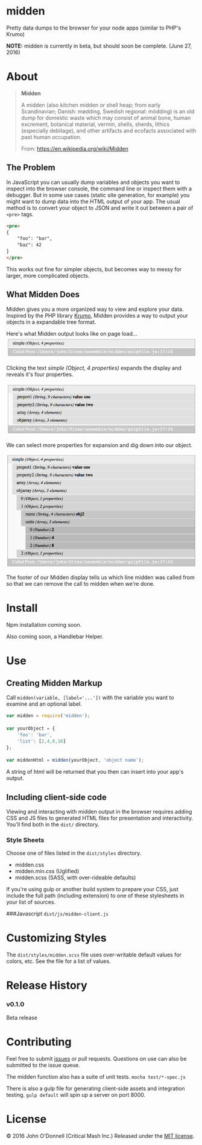 # midden
Pretty data dumps to the browser for your node apps (similar to PHP's Krumo)

**NOTE:** midden is currently in beta, but should soon be complete. (June 27, 2016)

# About
> **Midden**
> 
> A midden (also kitchen midden or shell heap; from early Scandinavian; Danish: mødding, Swedish regional: mödding) is an old dump for domestic waste which may consist of animal bone, human excrement, botanical material, vermin, shells, sherds, lithics (especially debitage), and other artifacts and ecofacts associated with past human occupation.
> 
> From: https://en.wikipedia.org/wiki/Midden

## The Problem
In JavaScript you can usually dump variables and objects you want to inspect into the browser console, the command line or inspect them with a debugger. But in some use cases (static site generation, for example) you might want to dump data into the HTML output of your app. The usual method is to convert your object to JSON and write it out between a pair of ```<pre>``` tags.

```html
<pre>
{
	"foo": "bar",
	"baz": 42
}
</pre>
```

This works out fine for simpler objects, but becomes way to messy for larger, more complicated objects.

## What Midden Does
Midden gives you a more organized way to view and explore your data. Inspired by the PHP library [Krumo](http://krumo.sourceforge.net), Midden provides a way to output your objects in a expandable tree format.

Here's what Midden output looks like on page load...
![midden collapsed](./src/images/midden-collapsed.gif)

Clicking the text *simple (Object, 4 properties)* expands the display and reveals it's four properties.

![midden expand-1](./src/images/midden-expand-1.gif)

We can select more properties for expansion and dig down into our object.

![midden expand-2](./src/images/midden-expand-2.gif)

The footer of our Midden display tells us which line midden was called from so that we can remove the call to midden when we're done.

# Install
Npm installation coming soon.

Also coming soon, a Handlebar Helper.

# Use

## Creating Midden Markup
Call ```midden(variable, [label='...'])``` with the variable you want to examine and an optional label. 

```js
var midden = require('midden');

var yourObject = {
	'foo': 'bar',
	'list': [2,4,8,16]
};

var middenHtml = midden(yourObject, 'object name');

```
A string of html will be returned that you then can insert into your app's output.

## Including client-side code

Viewing and interacting with midden output in the browser requires adding CSS and JS files to generated HTML files for presentation and interactivity. You'll find both in the ```dist/``` directory.

### Style Sheets
Choose one of files listed in the ```dist/styles``` directory.

* midden.css
* midden.min.css (Uglified)
* midden.scss (SASS, with over-rideable defaults)

If you're using gulp or another build system to prepare your CSS, just include the full path (including extension) to one of these stylesheets in your list of sources.

###Javascript
```dist/js/midden-client.js```


# Customizing Styles
The ```dist/styles/midden.scss``` file uses over-writable default values for colors, etc. See the file for a list of values. 

# Release History
### v0.1.0
Beta release

# Contributing
Feel free to submit [issues](https://github.com/criticalmash/midden/issues) or pull requests. Questions on use can also be submitted to the issue queue.

The midden function also has a suite of unit tests. ```mocha test/*-spec.js```

There is also a gulp file for generating client-side assets and integration testing. ``gulp default`` will spin up a server on port 8000.

# License
© 2016 John O'Donnell (Critical Mash Inc.) Released under the [MIT license](LICENSE).